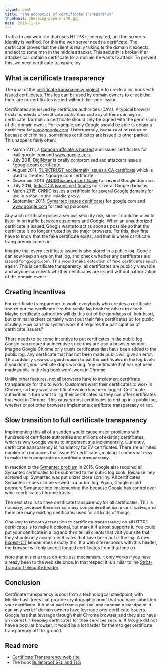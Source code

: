 ```yaml
---
layout: post
title: "The economics of certificate transparency"
thumbnail: checking-papers-240.jpg
date: 2016-11-14
---
```


Traffic to any web site that uses HTTPS is encrypted, and the server's identity is verified. For this the web server needs a certificate. The certificate proves that the client is really talking to the domain it expects, and not to some man in the middle attacker. This security is broken if an attacker can obtain a certificate for a domain he wants to attack. To prevent this, we need certificate transparency.

## What is certificate transparency

The goal of the [certificate transparency project](https://www.certificate-transparency.org/) is to create a log book with issued certificates. This log can be used by domain owners to check that there are no certificates issued without their permission.

Certificates are issued by certificate authorities (CA's). A typical browser trusts hundreds of certificate authorities and any of them can sign a certificate. Normally a certificate should only be signed with the permission of the domain owner. For example, only Google should be able to obtain a certificate for www.google.com. Unfortunately, because of mistakes or because of criminals, sometimes certificates are issued to other parties. This happens fairly often:

* March 2011, a [Comodo affiliate is hacked](https://www.comodo.com/Comodo-Fraud-Incident-2011-03-23.html) and issues certificates for mail.google.com and www.google.com.
* July 2011, [DigiNotar](https://en.wikipedia.org/wiki/DigiNotar) is totally compromised and attackers issue a \*.google.com certificate.
* August 2011, [TURKTRUST accidentally issues a CA certificate](https://security.googleblog.com/2013/01/enhancing-digital-certificate-security.html) which is used to create a \*.google.com certificate.
* December 2013, [ANSSI issues a certificate](https://security.googleblog.com/2013/12/further-improving-digital-certificate.html) for several Google domains.
* July 2014, [India CCA issues certificates](https://security.googleblog.com/2014/07/maintaining-digital-certificate-security.html) for several Google domains.
* March 2015, [CNNIC issues a certificate](https://security.googleblog.com/2015/03/maintaining-digital-certificate-security.html) for several Google domains for use in a man-in-the-middle proxy.
* September 2015, [Symantec issues certificates](https://security.googleblog.com/2015/10/sustaining-digital-certificate-security.html) for google.com and www.google.com for testing purposes.

Any such certificate poses a serious security risk, since it could be used to listen in on traffic between customers and Google. When an unauthorized certificate is issued, Google wants to act as soon as possible so that the certificate is no longer trusted by the major browsers. For this, they first have to know that the fake certificate exists, and that is where certificate transparency comes in.

Imagine that every certificate issued is also stored in a public log. Google can now keep an eye on that log, and check whether any certificates are issued for google.com. This would make detection of fake certificates much easier. This is certificate transparency: all certificates are publicly viewable and anyone can check whether certificates are issued without authorization of the domain owner.

## Creating incentives

For certificate transparency to work, everybody who creates a certificate should put the certificate into the public log book for others to check. Maybe certificate authorities will do this out of the goodness of their heart, but criminal hackers certainly won't put their fake certificates up for public scrutiny. How can this system work if it requires the participation of certificate issuers?

There needs to be some incentive to put certificates in the public log. Google can create that incentive since they are also a browser vendor. Imagine Google Chrome only trusts certificates that have been added to the public log. Any certificate that has not been made public will give an error. This suddenly creates a good reason to put the certificates in the log book: if you don't, your website stops working. Any certificate that has not been made public in the log book won't work in Chrome.

Unlike other features, not all browsers have to implement certificate transparency for this to work. Customers want their certificates to work in Chrome, so they want a certificate which has been logged. Certificate authorities in turn want to log their certificates so they can offer certificates that work in Chrome. This causes most certificates to end up in a public log, whether or not other browsers implements certificate transparency or not.

## Slow transition to full certificate transparency

Implementing this all of a sudden would cause major problems with hundreds of certificate authorities and millions of existing certificates, which is why Google wants to implement this incrementally. Currently, certificate transparency is mandatory for EV certificates. There are a limited number of companies that issue EV certificates, making it somewhat easy to make them cooperate on certificate transparency.

In reaction to the [Symantec problem](http://arstechnica.com/security/2015/10/still-fuming-over-https-mishap-google-gives-symantec-an-offer-it-cant-refuse/) in 2015, Google also required all Symantec certificates to be submitted to the public log book. Because they screwed up, Symantec was put under close scrutiny. All certificates Symantec issues can be viewed in a public log. Again, Google could pressure Symantec into implementing this because Google has control over which certificates Chrome trusts.

The next step is to have certificate transparency for all certificates. This is not easy, because there are so many companies that issue certificates, and there are many existing certificates used for all kinds of things.

One way to smoothly transition to certificate transparency on all HTTPS certificates is to make it optional, but mark it if a host supports it. You could put your certificate in a log and then tell all clients that visit your site that they should only accept certificates that have been put in the log. A new [Expect-CT](https://github.com/bifurcation/expect-ct/blob/master/draft-stark-expect-ct.md) header does exactly this. If a web site responds with this header, the browser will only accept logged certificates from that time on.

Note that this is a trust-on-first-use mechanism. It only works if you have already been to the web site once. In that respect it is similar to the [Strict-Transport-Security header](https://en.wikipedia.org/wiki/HTTP_Strict_Transport_Security).

## Conclusion

Certificate transparency is cool from a technological standpoint, with Merkle hash trees that provide cryptographic proof that you have submitted your certificate. It is also cool from a political and economic standpoint. It can only work if domain owners have leverage over certificate issuers. Google has that leverage through their Chrome browser, and they also have an interest in keeping certificates for their services secure. If Google did not have a popular browser, it would be a lot harder for them to get certificate transparency off the ground.

## Read more

* [Certificate Transparency web site](https://www.certificate-transparency.org/)
* The book [Bulletproof SSL and TLS](https://www.amazon.com/gp/product/1907117040/ref=as_li_qf_sp_asin_il_tl?ie=UTF8&tag=sjoerdlangkem-20&camp=1789&creative=9325&linkCode=as2&creativeASIN=1907117040&linkId=3471bbb4e27a1556cfc083a8699545fd)
